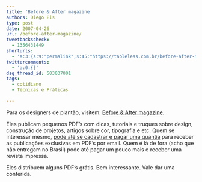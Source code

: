 ```yaml
---
title: 'Before & After magazine'
authors: Diego Eis
type: post
date: 2007-04-26
url: /before-after-magazine/
tweetbackscheck:
  - 1356431449
shorturls:
  - 'a:3:{s:9:"permalink";s:45:"https://tableless.com.br/before-after-magazine";s:7:"tinyurl";s:26:"https://tinyurl.com/3wjqysw";s:4:"isgd";s:19:"https://is.gd/TVanRN";}'
twittercomments:
  - 'a:0:{}'
dsq_thread_id: 503037001
tags:
  - cotidiano
  - Técnicas e Práticas

---
```

Para os designers de plantão, visitem: [Before & After magazine][1].

Eles publicam pequenos PDF&#8217;s com dicas, tutoriais e truques sobre design, construção de projetos, artigos sobre cor, tipografia e etc. Quem se interessar mesmo, [pode até se cadastrar e pagar uma quantia][2] para receber as publicações exclusivas em PDF&#8217;s por email. Quem é lá de fora (acho que não entregam no Brasil) pode até pagar um pouco mais e receber uma revista impressa.

Eles distribuem alguns PDF&#8217;s grátis. Bem interessante. Vale dar uma conferida.

 [1]: https://www.bamagazine.com/
 [2]: https://www.bamagazine.com/Subscribe.asp